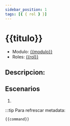 ```yaml
---
sidebar_position: 1
tags: [{ { rol } }]
---
```


# {{titulo}}

- Modulo: [{{modulo}}](/{{modulo}})
- Roles: [{{rol}}](/tags/{{rol}})

## Descripcion:

## Escenarios

1.

<!-- START autogenerated-objects -->
<!-- END autogenerated-objects -->

<!-- START autogenerated-classes -->
<!-- END autogenerated-classes -->

<!-- START autogenerated-usecase -->

:::tip
Para refrescar metadata:

```bash
{{command}}
```

<!-- END autogenerated-usecase -->
